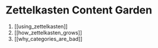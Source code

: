 # Zettelkasten Content Garden

1. [[using_zettelkasten]]
2. [[how_zettelkasten_grows]]
3. [[why_categories_are_bad]]